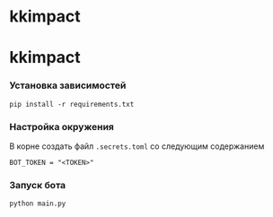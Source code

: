 # kkimpact
# kkimpact

### Установка зависимостей
```
pip install -r requirements.txt
```

### Настройка окружения
В корне создать файл `.secrets.toml` со следующим содержанием
```
BOT_TOKEN = "<TOKEN>"
```

### Запуск бота
```
python main.py
```

